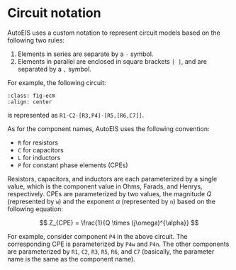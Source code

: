# Circuit notation

AutoEIS uses a custom notation to represent circuit models based on the following two rules:

1. Elements in series are separate by a `-` symbol.
2. Elements in parallel are enclosed in square brackets `[ ]`, and are separated by a `,` symbol.

For example, the following circuit:

```{image} ../assets/ecm.png
:class: fig-ecm
:align: center
```

is represented as `R1-C2-[R3,P4]-[R5,[R6,C7]]`.

As for the component names, AutoEIS uses the following convention:

- `R` for resistors
- `C` for capacitors
- `L` for inductors
- `P` for constant phase elements (CPEs)

Resistors, capacitors, and inductors are each parameterized by a single value, which is the component value in Ohms, Farads, and Henrys, respectively. CPEs are parameterized by two values, the magnitude $Q$ (represented by `w`) and the exponent $\alpha$ (represented by `n`) based on the following equation:

$$
Z_{CPE} = \frac{1}{Q \times (j\omega)^{\alpha}}
$$

For example, consider component `P4` in the above circuit. The corresponding CPE is parameterized by `P4w` and `P4n`. The other components are parameterized by `R1`, `C2`, `R3`, `R5`, `R6`, and `C7` (basically, the parameter name is the same as the component name).
